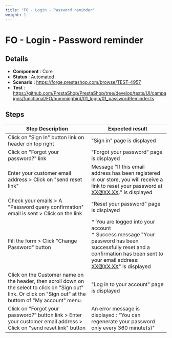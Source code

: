 ```yaml
---
title: "FO - Login - Password reminder"
weight: 1
---
```


# FO - Login - Password reminder
## Details
* **Component** : Core
* **Status** : Automated
* **Scenario** : https://forge.prestashop.com/browse/TEST-4957
* **Test** : https://github.com/PrestaShop/PrestaShop/tree/develop/tests/UI/campaigns/functional/FO/hummingbird/01_login/01_passwordReminder.ts

## Steps
| Step Description | Expected result |
| ----- | ----- |
| Click on "Sign In" button link on header on top right | "Sign in" page is displayed |
| Click on "Forgot your password?" link | "Forgot your password" page is displayed |
| Enter your customer email address > Click on "send reset link" | Message "If this email address has been registered in our store, you will receive a link to reset your password at  XX@XX.XX." is displayed |
| Check your emails > A "Password query confirmation" email is sent > Click on the link | "Reset your password" page is displayed |
| Fill the form > Click "Change Password" button | * You are logged into your account<br> * Success message "Your password has been successfully reset and a confirmation has been sent to your email address: XX@XX.XX" is displayed |
| Click on the Customer name on the header, then scroll down on the select to click on "Sign out" link. Or click on "Sign out" at the buttom of "My account" menu. | "Log in to your account" page is displayed |
| Click on "Forgot your password?" button link > Enter your customer email address > Click on "send reset link" button | An error message is displayed : "You can regenerate your password only every 360 minute(s)" |
